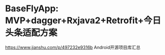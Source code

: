 # BaseFlyApp:  MVP+dagger+Rxjava2+Retrofit+今日头条适配方案
https://www.jianshu.com/p/497232e9316b  Android开源项目库汇总
